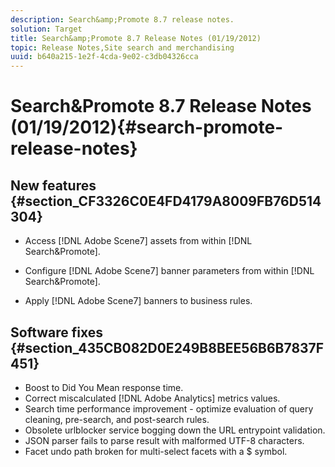 ```yaml
---
description: Search&amp;Promote 8.7 release notes.
solution: Target
title: Search&amp;Promote 8.7 Release Notes (01/19/2012)
topic: Release Notes,Site search and merchandising
uuid: b640a215-1e2f-4cda-9e02-c3db04326cca
---
```


# Search&amp;Promote 8.7 Release Notes (01/19/2012){#search-promote-release-notes}

## New features {#section_CF3326C0E4FD4179A8009FB76D514304}

* Access [!DNL Adobe Scene7] assets from within [!DNL Search&amp;Promote]. 
* Configure [!DNL Adobe Scene7] banner parameters from within [!DNL Search&amp;Promote]. 

* Apply [!DNL Adobe Scene7] banners to business rules.

## Software fixes {#section_435CB082D0E249B8BEE56B6B7837F451}

* Boost to Did You Mean response time. 
* Correct miscalculated [!DNL Adobe Analytics] metrics values. 
* Search time performance improvement - optimize evaluation of query cleaning, pre-search, and post-search rules. 
* Obsolete urlblocker service bogging down the URL entrypoint validation. 
* JSON parser fails to parse result with malformed UTF-8 characters. 
* Facet undo path broken for multi-select facets with a $ symbol.

